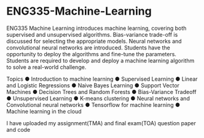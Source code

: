 # ENG335-Machine-Learning

ENG335 Machine Learning introduces machine learning, covering both supervised and unsupervised algorithms. Bias-variance trade-off is discussed for selecting the appropriate models. Neural networks and convolutional neural networks are introduced. Students have the opportunity to deploy the algorithms and fine-tune the parameters. Students are required to develop and deploy a machine learning algorithm to solve a real-world challenge.

Topics
  ● Introduction to machine learning
  ● Supervised Learning
  ● Linear and Logistic Regressions
  ● Naive Bayes Learning
  ● Support Vector Machines
  ● Decision Trees and Random Forests
  ● Bias-Variance Tradeoff
  ● Unsupervised Learning
  ● K-means clustering
  ● Neural networks and Convolutional neural networks
  ● Tensorflow for machine learning
  ● Machine learning in the cloud

I have uploaded my assignment(TMA) and final exam(TOA) question paper and code 
